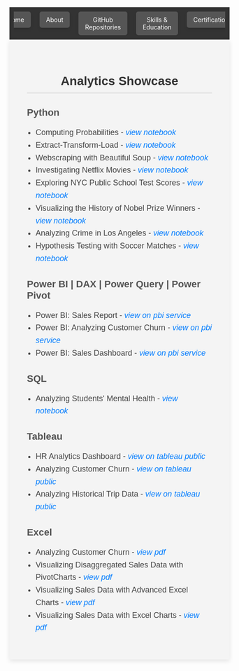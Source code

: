 <!-- Navigation bar -->
<nav style="background-color: #333; padding: 10px;">
    <ul style="list-style-type: none; margin: 0; padding: 0; display: flex; justify-content: center; max-width: 100%; overflow: hidden;">
        <li style="margin: 0 10px;">
            <a href="https://mbhagwan.github.io" style="color: white; text-decoration: none; padding: 10px 15px; background-color: #555; border-radius: 5px; text-align: center; display: block; box-shadow: 0px 4px 6px rgba(0, 0, 0, 0.1);">
                Home
            </a>
        </li>
        <li style="margin: 0 10px;">
            <a href="https://github.com/mbhagwan" target="_blank" style="color: white; text-decoration: none; padding: 10px 15px; background-color: #555; border-radius: 5px; text-align: center; display: block; box-shadow: 0px 4px 6px rgba(0, 0, 0, 0.1);">
                About
            </a>
        </li>
        <li style="margin: 0 10px;">
            <a href="https://github.com/mbhagwan?tab=repositories" target="_blank" style="color: white; text-decoration: none; padding: 10px 15px; background-color: #555; border-radius: 5px; text-align: center; display: block; box-shadow: 0px 4px 6px rgba(0, 0, 0, 0.1);">
                GitHub Repositories
            </a>
        </li>
        <li style="margin: 0 10px;">
            <a href="https://mbhagwan.github.io/skills.html" style="color: white; text-decoration: none; padding: 10px 15px; background-color: #555; border-radius: 5px; text-align: center; display: block; box-shadow: 0px 4px 6px rgba(0, 0, 0, 0.1);">
                Skills & Education
            </a>
        </li>
        <li style="margin: 0 10px;">
            <a href="https://mbhagwan.github.io/certified_skills.html" style="color: white; text-decoration: none; padding: 10px 15px; background-color: #555; border-radius: 5px; text-align: center; display: block; box-shadow: 0px 4px 6px rgba(0, 0, 0, 0.1);">
                Certifications
            </a>
        </li>
    </ul>
</nav>

<!-- Analytics Showcase -->
<div style="background-color: #f4f4f4; padding: 40px; font-family: 'Arial', sans-serif; max-width: 800px; margin: auto; box-shadow: 0px 4px 10px rgba(0, 0, 0, 0.1);">
    <!-- Analytics Showcase Header -->
    <h2 style="color: #333; font-family: 'Oswald', sans-serif; font-size: 28px; text-align: center; border-bottom: 2px solid #ddd; padding-bottom: 10px; margin-bottom: 30px;">
        Analytics Showcase
    </h2>
    <!-- Python Section -->
    <h3 style="color: #555; font-family: 'Oswald', sans-serif; font-size: 22px; margin-bottom: 10px;">Python</h3>
    <ul style="color: #444; font-size: 18px; line-height: 1.6; padding-left: 20px;">
        <li>Computing Probabilities - <a href="https://github.com/mbhagwan/portfolio/blob/main/python-computing-probabilities.ipynb" target="_blank" style="color: #007bff; text-decoration: none;"><i>view notebook</i></a></li>
        <li>Extract-Transform-Load - <a href="https://github.com/mbhagwan/portfolio/blob/main/python-extract-transform-load/notebook.ipynb" target="_blank" style="color: #007bff; text-decoration: none;"><i>view notebook</i></a></li>
        <li>Webscraping with Beautiful Soup - <a href="https://github.com/mbhagwan/portfolio/blob/main/python-webscraping-with-beautifulsoup/notebook.ipynb" target="_blank" style="color: #007bff; text-decoration: none;"><i>view notebook</i></a></li>
        <li>Investigating Netflix Movies - <a href="https://github.com/mbhagwan/portfolio/blob/main/python-investigating-netflix-movies/notebook.ipynb" target="_blank" style="color: #007bff; text-decoration: none;"><i>view notebook</i></a></li>
        <li>Exploring NYC Public School Test Scores - <a href="https://github.com/mbhagwan/portfolio/blob/main/python-nyc-public-school-test-scores/notebook.ipynb" target="_blank" style="color: #007bff; text-decoration: none;"><i>view notebook</i></a></li>
        <li>Visualizing the History of Nobel Prize Winners - <a href="https://github.com/mbhagwan/portfolio/blob/main/python-visualizing-the-history-of-nobel-prize-winners/notebook.ipynb" target="_blank" style="color: #007bff; text-decoration: none;"><i>view notebook</i></a></li>
        <li>Analyzing Crime in Los Angeles - <a href="https://github.com/mbhagwan/portfolio/blob/main/python-analyzing-crime-in-los-angeles/notebook.ipynb" target="_blank" style="color: #007bff; text-decoration: none;"><i>view notebook</i></a></li>
        <li>Hypothesis Testing with Soccer Matches - <a href="https://github.com/mbhagwan/portfolio/blob/main/python-hypothesis-testing-with-men's-and-women's-soccer-matches/notebook.ipynb" target="_blank" style="color: #007bff; text-decoration: none;"><i>view notebook</i></a></li>
    </ul>
    <!-- Power BI Section -->
    <h3 style="color: #555; font-family: 'Oswald', sans-serif; font-size: 22px; margin-bottom: 10px;">Power BI | DAX | Power Query | Power Pivot</h3>
    <ul style="color: #444; font-size: 18px; line-height: 1.6; padding-left: 20px;">
        <li>Power BI: Sales Report - <a href="https://app.powerbi.com/groups/7c29e3dc-4ad5-4aec-99d6-80875b671179/reports/aae4488a-c9d8-4d52-807a-5c13c2efda19/ReportSectionb8d0042411da729a179a?experience=power-bi" target="_blank" style="color: #007bff; text-decoration: none;"><i>view on pbi service</i></a></li>
        <li>Power BI: Analyzing Customer Churn - <a href="https://app.powerbi.com/groups/7c29e3dc-4ad5-4aec-99d6-80875b671179/reports/739cf0ec-8b3c-4bf3-a971-f0dd96add519/ReportSection0da0007f61773311eb77?experience=power-bi" target="_blank" style="color: #007bff; text-decoration: none;"><i>view on pbi service</i></a></li>
        <li>Power BI: Sales Dashboard - <a href="https://app.powerbi.com/groups/7c29e3dc-4ad5-4aec-99d6-80875b671179/reports/a210db48-19bf-46c0-b13c-d17761fce271/ReportSection?experience=power-bi" target="_blank" style="color: #007bff; text-decoration: none;"><i>view on pbi service</i></a></li>
    </ul>
    <!-- SQL Section -->
    <h3 style="color: #555; font-family: 'Oswald', sans-serif; font-size: 22px; margin-bottom: 10px;">SQL</h3>
    <ul style="color: #444; font-size: 18px; line-height: 1.6; padding-left: 20px;">
        <li>Analyzing Students' Mental Health - <a href="https://github.com/mbhagwan/portfolio/blob/main/sql-analyzing-students'-mental-health/notebook.ipynb" target="_blank" style="color: #007bff; text-decoration: none;"><i>view notebook</i></a></li>
    </ul>
    <!-- Tableau Section -->
    <h3 style="color: #555; font-family: 'Oswald', sans-serif; font-size: 22px; margin-bottom: 10px;">Tableau</h3>
    <ul style="color: #444; font-size: 18px; line-height: 1.6; padding-left: 20px;">
        <li>HR Analytics Dashboard - <a href="https://public.tableau.com/views/atlas-labs-hr-dashboard/Dashboard?:language=en-US&:sid=&:redirect=auth&:display_count=n&:origin=viz_share_link" target="_blank" style="color: #007bff; text-decoration: none;"><i>view on tableau public</i></a></li>
        <li>Analyzing Customer Churn - <a href="https://public.tableau.com/shared/DX5YGKKHF?:display_count=n&:origin=viz_share_link" target="_blank" style="color: #007bff; text-decoration: none;"><i>view on tableau public</i></a></li>
        <li>Analyzing Historical Trip Data - <a href="https://public.tableau.com/shared/KJHZ49JS6?:display_count=n&:origin=viz_share_link" target="_blank" style="color: #007bff; text-decoration: none;"><i>view on tableau public</i></a></li>
    </ul>
    <!-- Excel Section -->
    <h3 style="color: #555; font-family: 'Oswald', sans-serif; font-size: 22px; margin-bottom: 10px;">Excel</h3>
    <ul style="color: #444; font-size: 18px; line-height: 1.6; padding-left: 20px;">
        <li>Analyzing Customer Churn - <a href="https://github.com/mbhagwan/portfolio/blob/main/customer-churn-analysis-in-excel.pdf" target="blank" style="color: #007bff; text-decoration: none;"><i>view pdf</i></a></li>
        <li>Visualizing Disaggregated Sales Data with PivotCharts - <a href="https://github.com/mbhagwan/portfolio/blob/main/superstore-sales-dashboard.pdf" target="_blank" style="color: #007bff; text-decoration: none;"><i>view pdf</i></a></li>
        <li>Visualizing Sales Data with Advanced Excel Charts - <a href="https://github.com/mbhagwan/portfolio/blob/main/advanced-excel-charts.pdf" target="_blank" style="color: #007bff; text-decoration: none;"><i>view pdf</i></a></li>
        <li>Visualizing Sales Data with Excel Charts - <a href="https://github.com/mbhagwan/portfolio/blob/main/basic-excel-charts.pdf" target="_blank" style="color: #007bff; text-decoration: none;"><i>view pdf</i></a></li>
    </ul>
    </div> 
